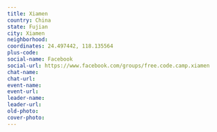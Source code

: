 ```yaml
---
title: Xiamen
country: China
state: Fujian
city: Xiamen
neighborhood: 
coordinates: 24.497442, 118.135564
plus-code:
social-name: Facebook
social-url: https://www.facebook.com/groups/free.code.camp.xiamen
chat-name:
chat-url:
event-name:
event-url:
leader-name:
leader-url:
old-photo: 
cover-photo:
---
```

